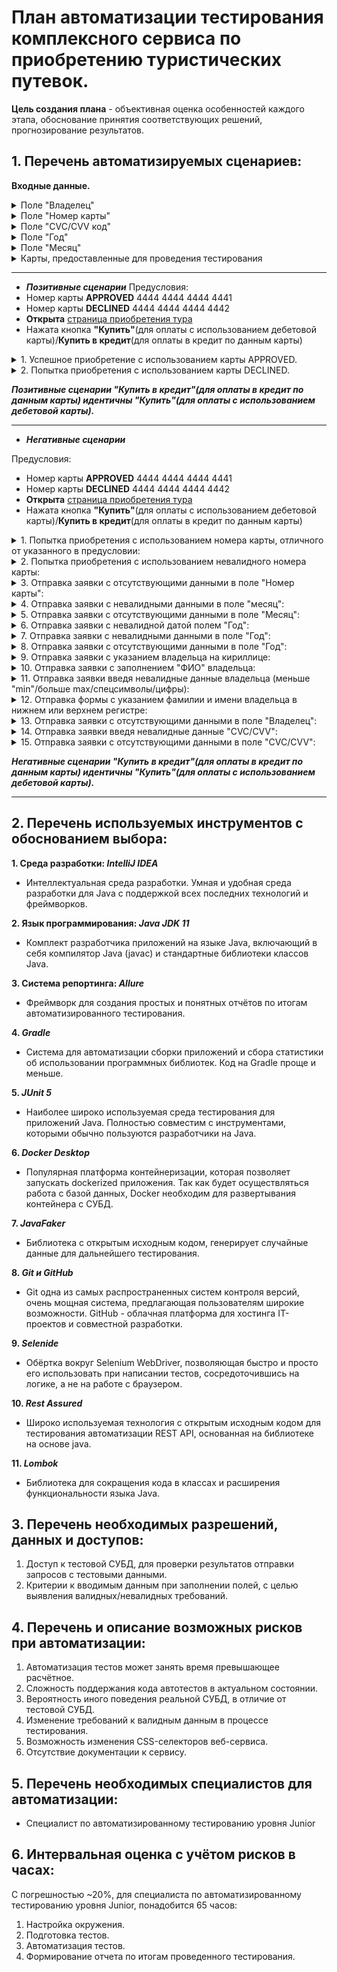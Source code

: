 # План автоматизации тестирования комплексного сервиса по приобретению туристических путевок.

**Цель создания плана** - объективная оценка особенностей каждого этапа, обоснование принятия соответствующих решений,
прогнозирование результатов.

## **1. Перечень автоматизируемых сценариев:**

**Входные данные.**
<details>
  <summary>Поле "Владелец"</summary>

- Принимает только латиницу
- Имеет ограничение по количеству символов. Min - 4 символа. Max - 27 символов.
- Использование пробелов допускается.

</details>

<details>
  <summary>Поле "Номер карты"</summary>

- Принимает только цифры.
- Использование пробелов допускается.
- Имеет ограничение по количеству цифр: от 13 цифр до 19 цифр (не считая пробелы).

</details>

<details>
  <summary>Поле "CVC/CVV код"</summary>

- Принимает только цифры.
- Имеет ограничение по количеству цифр: 3 цифры.

</details>

<details>
  <summary>Поле "Год"</summary>

- Принимает только цифры.
- Имеет ограничение по количеству цифр: 2 цифры.
- Две последние цифры текущего/последующих года/ов, но не более пяти лет с текущей даты.

</details>

<details>
  <summary>Поле "Месяц"</summary>

- Принимает только цифры.
- Имеет ограничение по количеству цифр: 2 цифры.
- Допустимый диапазон: 01 (min) - 12 (max).
- В случаях, когда указан настоящий год, допускается к вводу месяц не ранее текущего.

</details>

<details>
  <summary>Карты, предоставленные для проведения тестирования</summary>

- APPROVED - 4444 4444 4444 4441
- DECLINED - 4444 4444 4444 4442

</details>

---

- ***Позитивные сценарии***
  Предусловия:
- Номер карты **APPROVED** 4444 4444 4444 4441
- Номер карты **DECLINED** 4444 4444 4444 4442
- **Открыта** [страница приобретения тура](https://localhost:8080/)
- Нажата кнопка **"Купить"**(для оплаты с использованием дебетовой карты)/**Купить в кредит**(для оплаты в кредит по
  данным карты)

<details>
  <summary>1. Успешное приобретение с использованием карты APPROVED.</summary>

- ввести данные карты APPROVED в поля "Номер карты";
- ввести валидные данные в поля "Владелец", "Месяц", "Год", "CVC/CVV";
- кликнуть кнопку "Продолжить".

***Ожидаемый результат:*** Появляется всплывающее окно "Успешно! Операция одобрена банком.".
В БД появляется запись согласно введенным данным.
</details>

<details>
  <summary>2. Попытка приобретения с использованием карты DECLINED.</summary>

- ввести данные карты DECLINED в поля "Номер карты";
- ввести валидные данные в поля "Владелец", "Месяц", "Год", "CVC/CVV";
- кликнуть кнопку "Продолжить".

***Ожидаемый результат:*** Появилось всплывающее окно с уведомлением: "Ошибка! Банк отказал в проведении операции."
В БД появляется запись согласно введенным данным.
</details>

***Позитивные сценарии **"Купить в кредит"**(для оплаты в кредит по
данным карты) идентичны **"Купить"**(для оплаты с использованием дебетовой карты).***

---

- ***Негативные сценарии***

Предусловия:

- Номер карты **APPROVED** 4444 4444 4444 4441
- Номер карты **DECLINED** 4444 4444 4444 4442
- **Открыта** [страница приобретения тура](https://localhost:8080/)
- Нажата кнопка **"Купить"**(для оплаты с использованием дебетовой карты)/**Купить в кредит**(для оплаты в кредит по
  данным карты)

<details>
  <summary>1. Попытка приобретения с использованием номера карты, отличного от указанного в предусловии:</summary>

- Ввести в поле "Номер карты" невалидные данные (любые иные от указанных в предусловии).
  Пример: **"4444 4444 4444 4444"**;
- Ввести в поле "Месяц" валидные данные;
- Ввести в поле "Год" валидные данные;
- Ввести в поле "Владелец" валидные данные;
- Ввести в поле "CVC/CVV" валидные данные;
- Кликнуть кнопку "Продолжить".

***Ожидаемый результат:*** Появилось всплывающее окно с уведомлением: "Ошибка! Банк отказал в проведении операции."
В БД появляется запись согласно введенным данным.
</details>

<details>
  <summary>2. Попытка приобретения с использованием невалидного номера карты:</summary>

- Ввести в поле "Номер карты" невалидный номер карты.
  Пример: **"4"** или **"4444 4444 4444 44444"**;
- Ввести в поле "Месяц" валидные данные;
- Ввести в поле "Год" валидные данные;
- Ввести в поле "Владелец" валидные данные;
- Ввести в поле "CVC/CVV" валидные данные;
- Кликнуть кнопку "Продолжить".

***Ожидаемый результат:*** Сообщение об ошибке под полем "Номер карты": "Неверный формат".
Запись в БД отсутствует.
</details>

<details>
<summary>3. Отправка заявки с отсутствующими данными в поле "Номер карты":</summary>

- Поле "Номер карты" оставить пустым;
- Ввести в поле "Месяц" валидные данные;
- Ввести в поле "Год" валидные данные;
- Ввести в поле "Владелец" валидные данные;
- Ввести в поле "CVC/CVV" валидные данные;
- Кликнуть кнопку "Продолжить".

***Ожидаемый результат:*** Сообщение об ошибке под полем "Номер карты": "Поле обязательно для заполнения".
Запись в БД отсутствует.
</details>

<details>
<summary>4. Отправка заявки с невалидными данными в поле "месяц":</summary>

- Ввести в поле "Номер карты" валидные данные (APPROVED);
- Ввести в поле "Месяц" невалидные данные.
  Пример: **"1"**, **"111"**, **13**;
- Ввести в поле "Год" валидные данные;
- Ввести в поле "Владелец" валидные данные;
- Ввести в поле "CVC/CVV" валидные данные;
- Кликнуть кнопку "Продолжить".

***Ожидаемый результат:*** Сообщение об ошибке под полем "Номер карты": "Неверно указан срок действия карты".
Запись в БД отсутствует.
</details>

<details>
<summary>5. Отправка заявки с отсутствующими данными в поле "Месяц":</summary>

- Ввести в поле "Номер карты" валидные данные (APPROVED);
- Поле "Месяц" оставить пустым;
- Ввести в поле "Год" валидные данные;
- Ввести в поле "Владелец" валидные данные;
- Ввести в поле "CVC/CVV" валидные данные;
- Кликнуть кнопку "Продолжить".

***Ожидаемый результат:*** Сообщение об ошибке под полем "Месяц": "Поле обязательно для заполнения".
Запись в БД отсутствует.
</details>

<details>
<summary>6.  Отправка заявки с невалидной датой полем "Год":</summary>

- Ввести в поле "Номер карты" валидные данные (APPROVED);
- Ввести в поле "Месяц" валидные данные;
- Ввести в поле "Год" последние две цифры года более чем 5 лет от текущего года; года, следующего за текущим;
- Ввести в поле "Владелец" валидные данные;
- Ввести в поле "CVC/CVV" валидные данные;
- Кликнуть кнопку "Продолжить".

***Ожидаемый результат:*** Сообщение об ошибке под полем "Год": "Неверный срок действия" / "Истёк срок
действия карты".
Запись в БД отсутствует.
</details>

<details>
<summary>7. Отправка заявки с невалидными данными в поле "Год":</summary>

- Ввести в поле "Номер карты" валидные данные (APPROVED);
- Ввести в поле "Месяц" валидные данные;
- Ввести в поле "Год" некорректный номер, например: **"0"** или **"000"**;
- Ввести в поле "Владелец" валидные данные;
- Ввести в поле "CVC/CVV" валидные данные;
- Кликнуть кнопку "Продолжить".

***Ожидаемый результат:*** Сообщение об ошибке под полем "Год": "Неверный срок действия".
Запись в БД отсутствует.
</details>

<details>
<summary>8. Отправка заявки с отсутствующими данными в поле "Год":</summary>

- Ввести в поле "Номер карты" валидные данные (APPROVED);
- Ввести в поле "Месяц" валидные данные;
- Поле "Год" оставить пустым;
- Ввести в поле "Владелец" валидные данные;
- Ввести в поле "CVC/CVV" валидные данные;
- Кликнуть кнопку "Продолжить".

***Ожидаемый результат:*** Сообщение об ошибке под полем "Год": "Поле обязательно для заполнения".
Запись в БД отсутствует.
</details>

<details>
<summary>9.  Отправка заявки с указанием владельца на кириллице:</summary>

- Ввести в поле "Номер карты" валидные данные (APPROVED);
- Ввести в поле "Месяц" валидные данные;
- Ввести в поле "Год" валидные данные;
- Ввести в поле "Владелец" данные на кириллице;
- Ввести в поле "CVC/CVV" валидные данные;
- Кликнуть кнопку "Продолжить".

***Ожидаемый результат:*** Сообщение об ошибке под полем "Владелец": "Неверный формат".
Запись в БД отсутствует.
</details>

<details>
<summary>10. Отправка заявки с заполнением "ФИО" владельца:</summary>

- Ввести в поле "Номер карты" валидные данные (APPROVED);
- Ввести в поле "Месяц" валидные данные;
- Ввести в поле "Год" валидные данные;
- Ввести в поле "Владелец" полное ФИО (фамилия+имя+отчество);
- Ввести в поле "CVC/CVV" валидные данные;
- Кликнуть кнопку "Продолжить".

***Ожидаемый результат:*** Сообщение об ошибке под полем "Владелец": "Неверный формат".
Запись в БД отсутствует.
</details>

<details>
<summary>11. Отправка заявки введя невалидные данные владельца (меньше "min"/больше max/спецсимволы/цифры):</summary>

- Ввести в поле "Номер карты" валидные данные (APPROVED);
- Ввести в поле "Месяц" валидные данные;
- Ввести в поле "Год" валидные данные;
- Ввести в поле "Владелец" буквы на латинице, кол-во букв min - 1, min - 3;
- Ввести в поле "CVC/CVV" валидные данные;
- Кликнуть кнопку "Продолжить".
---
- Ввести в поле "Номер карты" валидные данные (APPROVED);
- Ввести в поле "Месяц" валидные данные;
- Ввести в поле "Год" валидные данные;
- Ввести в поле "Владелец" буквы на латинице, кол-во букв max + 1, max + 5;
- Ввести в поле "CVC/CVV" валидные данные;
- Кликнуть кнопку "Продолжить".
---
- Ввести в поле "Номер карты" валидные данные (APPROVED);
- Ввести в поле "Месяц" валидные данные;
- Ввести в поле "Год" валидные данные;
- Ввести в поле "Владелец" цифры/спецсимволы/цифры+спецсимволы;
- Ввести в поле "CVC/CVV" валидные данные;
- Кликнуть кнопку "Продолжить".

***Ожидаемый результат:*** Сообщение об ошибке под полем "Владелец": "Неверный формат".
Запись в БД отсутствует.
</details>

<details>
<summary>12. Отправка формы с указанием фамилии и имени владельца в нижнем или верхнем регистре:</summary>

- Ввести в поле "Номер карты" валидные данные (APPROVED);
- Ввести в поле "Месяц" валидные данные;
- Ввести в поле "Год" валидные данные;
- Ввести в поле "Владелец" валидные данные используя только нижний/верхний регистр;
- Ввести в поле "CVC/CVV" валидные данные;
- Кликнуть кнопку "Продолжить".

***Ожидаемый результат:*** Введенные данные в поле "Владелец" автоматически форматируются под требуемый вид. Появляется
всплывающее окно "Успешно! Операция одобрена банком.".
В БД появляется запись согласно введенным данным.
</details>

<details>
<summary>13. Отправка заявки с отсутствующими данными в поле "Владелец":</summary>

- Ввести в поле "Номер карты" валидные данные (APPROVED);
- Ввести в поле "Месяц" валидные данные;
- Ввести в поле "Год" валидные данные;
- Поле "Владелец" оставить пустым;
- Ввести в поле "CVC/CVV" валидные данные;
- Кликнуть кнопку "Продолжить".

***Ожидаемый результат:*** Сообщение об ошибке под полем "Владелец": "Поле обязательно для заполнения".
Запись в БД отсутствует.
</details>

<details>
<summary>14. Отправка заявки введя невалидные данные "CVC/CVV":</summary>

- Ввести в поле "Номер карты" валидные данные (APPROVED);
- Ввести в поле "Месяц" валидные данные;
- Ввести в поле "Год" валидные данные;
- Ввести в поле "Владелец" валидные данные;
- Ввести в поле "CVC/CVV" валидные данные кол-вом min-1, max+1;
- Кликнуть кнопку "Продолжить".

***Ожидаемый результат:*** Сообщение об ошибке под полем "CVC/CVV": "Поле обязательно для заполнения".
Запись в БД отсутствует.
</details>

<details>
  <summary>15. Отправка заявки с отсутствующими данными в поле "CVC/CVV":</summary>

- Ввести в поле "Номер карты" валидные данные (APPROVED);
- Ввести в поле "Месяц" валидные данные;
- Ввести в поле "Год" валидные данные;
- Ввести в поле "Владелец" валидные данные;
- Поле "CVC/CVV" оставить пустым;
- Кликнуть кнопку "Продолжить".

***Ожидаемый результат:*** Сообщение об ошибке под полем "CVC/CVV": "Поле обязательно для заполнения".
Запись в БД отсутствует.
</details>

***Негативные сценарии **"Купить в кредит"**(для оплаты в кредит по
данным карты) идентичны **"Купить"**(для оплаты с использованием дебетовой карты).***

---

## **2. Перечень используемых инструментов с обоснованием выбора:**

**1. Среда разработки: ***IntelliJ IDEA*****

- Интеллектуальная среда разработки. Умная и удобная среда разработки для Java с поддержкой всех последних технологий и
  фреймворков.

**2. Язык программирования: ***Java JDK 11*****

- Комплект разработчика приложений на языке Java, включающий в себя компилятор Java (javac) и стандартные библиотеки
  классов Java.

**3. Система репортинга: ***Allure*****

- Фреймворк для создания простых и понятных отчётов по итогам автоматизированного тестирования.

**4. ***Gradle*****

- Система для автоматизации сборки приложений и сбора статистики об использовании программных библиотек. Код на Gradle
  проще и меньше.

**5. ***JUnit 5*****

- Наиболее широко используемая среда тестирования для приложений Java. Полностью совместим с инструментами, которыми
  обычно пользуются разработчики на Java.

**6. ***Docker Desktop*****

- Популярная платформа контейнеризации, которая позволяет запускать dockerized приложения. Так как будет осуществляться
  работа с базой данных, Docker необходим для развертывания контейнера с СУБД.

**7. ***JavaFaker*****

- Библиотека с открытым исходным кодом, генерирует случайные данные для дальнейшего тестирования.

**8. ***Git и GitHub*****

- Git одна из самых распространенных систем контроля версий, очень мощная система, предлагающая пользователям широкие
  возможности. GitHub - облачная платформа для хостинга IT-проектов и совместной разработки.

**9. ***Selenide*****

- Обёртка вокруг Selenium WebDriver, позволяющая быстро и просто его использовать при написании тестов, сосредоточившись
  на логике, а не на работе с браузером.

**10. ***Rest Assured*****

- Широко используемая технология с открытым исходным кодом для тестирования автоматизации REST API, основанная на библиотеке на основе java.

**11. ***Lombok*****

- Библиотека для сокращения кода в классах и расширения функциональности языка Java.

## **3. Перечень необходимых разрешений, данных и доступов:**

1. Доступ к тестовой СУБД, для проверки результатов отправки запросов с тестовыми данными.
2. Критерии к вводимым данным при заполнении полей, с целью выявления валидных/невалидных требований.

## **4. Перечень и описание возможных рисков при автоматизации:**

1. Автоматизация тестов может занять время превышающее расчётное.
2. Сложность поддержания кода автотестов в актуальном состоянии.
3. Вероятность иного поведения реальной СУБД, в отличие от тестовой СУБД.
4. Изменение требований к валидным данным в процессе тестирования.
5. Возможность изменения CSS-селекторов веб-сервиса.
6. Отсутствие документации к сервису.

## **5. Перечень необходимых специалистов для автоматизации:**

- Специалист по автоматизированному тестированию уровня Junior

## **6. Интервальная оценка с учётом рисков в часах:**

С погрешностью ~20%, для специалиста по автоматизированному тестированию уровня Junior, понадобится 65 часов:

1. Настройка окружения.
2. Подготовка тестов.
3. Автоматизация тестов.
4. Формирование отчета по итогам проведенного тестирования.